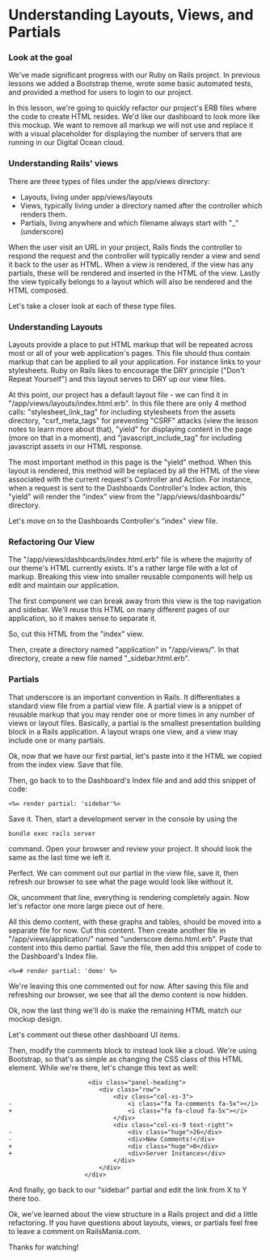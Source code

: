 # Understanding Layouts, Views, and Partials

### Look at the goal
We've made significant progress with our Ruby on Rails project. In previous lessons we added a Bootstrap theme, wrote some basic automated tests, and provided a method for users to login to our project.

In this lesson, we're going to quickly refactor our project's ERB files where the code to create HTML resides. We'd like our dashboard to look more like this mockup. We want to remove all markup we will not use and replace it with a visual placeholder for displaying the number of servers that are running in our Digital Ocean cloud.

### Understanding Rails' views

There are three types of files under the app/views directory:
- Layouts, living under app/views/layouts
- Views, typically living under a directory named after the controller which renders them.
- Partials, living anywhere and which filename always start with "_" (underscore)

When the user visit an URL in your project, Rails finds the controller to respond the request and the controller will typically render a view and send it back to the user as HTML. 
When a view is rendered, if the view has any partials, these will be rendered and inserted in the HTML of the view. Lastly the view typically belongs to a layout which will also be rendered and the HTML composed.

Let's take a closer look at each of these type files.

### Understanding Layouts

Layouts provide a place to put HTML markup that will be repeated across most or all of your web application's pages. This file should thus contain markup that can be applied to all your application. For instance links to your stylesheets.
Ruby on Rails likes to encourage the DRY principle ("Don't Repeat Yourself") and this layout serves to DRY up our view files.

At this point, our project has a default layout file - we can find it in "/app/views/layouts/index.html.erb". In this file there are only 4 method calls: "stylesheet_link_tag" for including stylesheets from the assets directory, "csrf_meta_tags" for preventing "CSRF" attacks (view the lesson notes to learn more about that), "yield" for displaying content in the page (more on that in a moment), and "javascript_include_tag" for including javascript assets in our HTML response.

The most important method in this page is the "yield" method. When this layout is rendered, this method will be replaced by all the HTML of the view associated with the current request's Controller and Action. For instance, when a request is sent to the Dashboards Controller's Index action, this "yield" will render the "index" view from the "/app/views/dashboards/" directory.

Let's move on to the Dashboards Controller's "index" view file.

### Refactoring Our View
The "/app/views/dashboards/index.html.erb" file is where the majority of our theme's HTML currently exists. It's a rather large file with a lot of markup. Breaking this view into smaller reusable components will help us edit and maintain our application.

The first component we can break away from this view is the top navigation and sidebar. We'll reuse this HTML on many different pages of our application, so it makes sense to separate it.

So, cut this HTML from the "index" view.

Then, create a directory named "application" in "/app/views/". In that directory, create a new file named "_sidebar.html.erb". 

### Partials
That underscore is an important convention in Rails. It differentiates a standard view file from a partial view file. A partial view is a snippet of reusable markup that you may render one or more times in any number of views or layout files. Basically, a partial is the smallest presentation building block in a Rails application. A layout wraps one view, and a view may include one or many partials.

Ok, now that we have our first partial, let's paste into it the HTML we copied from the index view. Save that file. 

Then, go back to to the Dashboard's Index file and and add this snippet of code:

```
<%= render partial: 'sidebar'%>
```

Save it. Then, start a development server in the console by using the

```
bundle exec rails server
```

command. Open your browser and review your project. It should look the same as the last time we left it.

Perfect. We can comment out our partial in the view file, save it, then refresh our browser to see what the page would look like without it.

Ok, uncomment that line, everything is rendering completely again. Now let's refactor one more large piece out of here.

All this demo content, with these graphs and tables, should be moved into a separate file for now. Cut this content. Then create another file in "/app/views/application/" named "underscore demo.html.erb". Paste that content into this demo partial. Save the file, then add this snippet of code to the Dashboard's Index file.

```
<%=# render partial: 'demo' %>
```

We're leaving this one commented out for now. After saving this file and refreshing our browser, we see that all the demo content is now hidden.

Ok, now the last thing we'll do is make the remaining HTML match our mockup design.

Let's comment out these other dashboard UI items.

Then, modify the comments block to instead look like a cloud. We're using Bootstrap, so that's as simple as changing the CSS class of this HTML element. While we're there, let's change this text as well:

```
                      <div class="panel-heading">
                         <div class="row">
                             <div class="col-xs-3">
-                                <i class="fa fa-comments fa-5x"></i>
+                                <i class="fa fa-cloud fa-5x"></i>
                             </div>
                             <div class="col-xs-9 text-right">
-                                <div class="huge">26</div>
-                                <div>New Comments!</div>
+                                <div class="huge">0</div>
+                                <div>Server Instances</div>
                             </div>
                         </div>
                     </div>

```

And finally, go back to our "sidebar" partial and edit the link from X to Y there too.

Ok, we've learned about the view structure in a Rails project and did a little refactoring. If you have questions about layouts, views, or partials feel free to leave a comment on RailsMania.com.

Thanks for watching!



